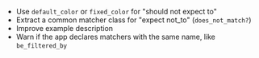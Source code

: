 * Use `default_color` or `fixed_color` for "should not expect to"
* Extract a common matcher class for "expect not_to" (`does_not_match?`)
* Improve example description
* Warn if the app declares matchers with the same name, like `be_filtered_by`